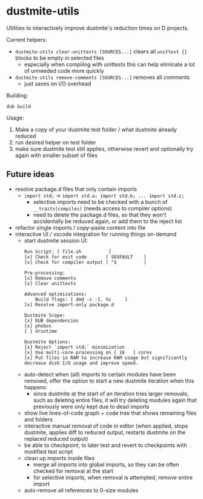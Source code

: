 # dustmite-utils

Utilities to interactively improve dustmite's reduction times on D projects.

Current helpers:
- `dustmite-utils clear-unittests [SOURCES...]` clears all `unittest {}` blocks to be empty in selected files
	- especially when compiling with unittests this can help eliminate a lot of unneeded code more quickly
- `dustmite-utils remove-comments [SOURCES...]` removes all comments
	- just saves on I/O overhead

Building:

```
dub build
```

Usage:

1. Make a copy of your dustmite test folder / what dustmite already reduced
2. run desired helper on test folder
3. make sure dustmite test still applies, otherwise revert and optionally try again with smaller subset of files

## Future ideas

- resolve package.d files that only contain imports
	- `import std;` -> `import std.a; import std.b; ... import std.z;`
		- selective imports need to be checked with a bunch of `__traits(compiles)` (needs access to compiler options)
		- need to delete the package.d files, so that they won't accidentally be reduced again, or add them to the reject list
- refactor single imports / copy-paste content into file
- interactive UI / vscode integration for running things on-demand
	- start dustmite session UI:
		```
		Run Script: [ file.sh          ]
		[x] Check for exit code       [ SEGFAULT    ]
		[x] Check for compiler output [ ^$          ]

		Pre-processing:
		[x] Remove comments
		[x] Clear unittests

		Advanced optimizations:
		    Build flags: [ dmd -c -I. %s     ]
		[x] Resolve import-only package.d

		Dustmite Scope:
		[x] DUB dependencies
		[x] phobos
		[ ] druntime

		Dustmite Options:
		[x] Reject `import std;` minimization
		[x] Use multi-core processing on [ 16   ] cores
		[x] Put files in RAM to increase RAM usage but significantly decrease disk I/O usage and improve speed.
		```
	- auto-detect when (all) imports to certain modules have been removed, offer the option to start a new dustmite iteration when this happens
		- since dustmite at the start of an iteration tries larger removals, such as deleting entire files, it will try deleting modules again that previously were only kept due to dead imports
	- show live lines-of-code graph + code tree that shows remaining files and folders
	- interactive manual removal of code in editor (when applied, stops dustmite, applies diff to reduced output, restarts dustmite on the replaced reduced output)
	- be able to checkpoint, to later test and revert to checkpoints with modified test script
	- clean up imports inside files
		- merge all imports into global imports, so they can be often checked for removal at the start
		- for selective imports, when removal is attempted, remove entire import
	- auto-remove all references to 0-size modules
